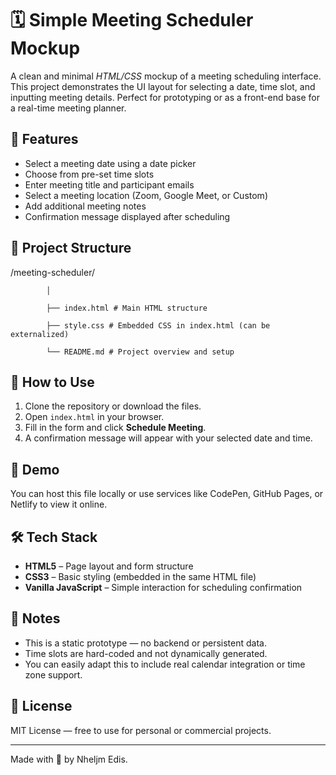 # 🗓️ Simple Meeting Scheduler Mockup

A clean and minimal *HTML/CSS* mockup of a meeting scheduling interface. This project demonstrates the UI layout for selecting a date, time slot, and inputting meeting details. Perfect for prototyping or as a front-end base for a real-time meeting planner.

## 🔧 Features

- Select a meeting date using a date picker
- Choose from pre-set time slots
- Enter meeting title and participant emails
- Select a meeting location (Zoom, Google Meet, or Custom)
- Add additional meeting notes
- Confirmation message displayed after scheduling

## 📂 Project Structure

/meeting-scheduler/
            
            │
            
            ├── index.html # Main HTML structure
            
            ├── style.css # Embedded CSS in index.html (can be externalized)
            
            └── README.md # Project overview and setup


## 🚀 How to Use

1. Clone the repository or download the files.
2. Open `index.html` in your browser.
3. Fill in the form and click **Schedule Meeting**.
4. A confirmation message will appear with your selected date and time.

## 🧪 Demo

You can host this file locally or use services like CodePen, GitHub Pages, or Netlify to view it online.

## 🛠️ Tech Stack

- **HTML5** – Page layout and form structure
- **CSS3** – Basic styling (embedded in the same HTML file)
- **Vanilla JavaScript** – Simple interaction for scheduling confirmation

## 📌 Notes

- This is a static prototype — no backend or persistent data.
- Time slots are hard-coded and not dynamically generated.
- You can easily adapt this to include real calendar integration or time zone support.

## 📄 License

MIT License — free to use for personal or commercial projects.

---

Made with 💙 by Nheljm Edis.
